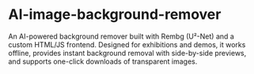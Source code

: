 # AI-image-background-remover
An AI-powered background remover built with Rembg (U²-Net) and a custom HTML/JS frontend. Designed for exhibitions and demos, it works offline, provides instant background removal with side-by-side previews, and supports one-click downloads of transparent images.
